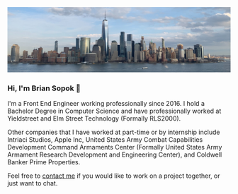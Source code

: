 ![alt text](https://github.com/bpgs08/bpgs08/blob/master/github-strip.jpg?raw=true)

### Hi, I'm Brian Sopok 👋

I'm a Front End Engineer working professionally since 2016. I hold a Bachelor Degree in Computer Science and have professionally worked at Yieldstreet and Elm Street Technology (Formally RLS2000).

Other companies that I have worked at part-time or by internship include Intriaci Studios, Apple Inc, United States Army Combat Capabilities Development Command Armaments Center (Formally United States Army Armament Research Development and Engineering Center), and Coldwell Banker Prime Properties.

Feel free to [contact me](https://www.briansopok.com/contact) if you would like to work on a project together, or just want to chat.
